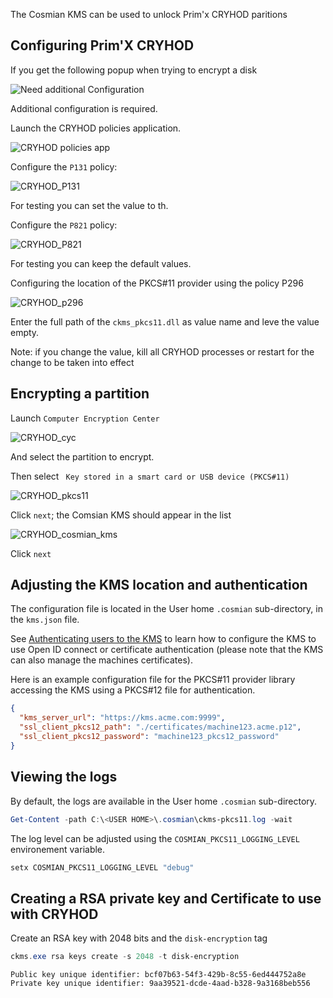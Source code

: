 The Cosmian KMS can be used to unlock Prim'x CRYHOD paritions

## Configuring Prim'X CRYHOD

If you get the following popup when trying to encrypt a disk 

![Need additional Configuration](
images/cryhod_need_additional_configuration.png)

Additional configuration is required.

Launch the CRYHOD policies application.

![CRYHOD policies app](images/cryhod_policies_app.png)

Configure the `P131` policy:

![CRYHOD_P131](images/cryhod_p131.png)

For testing you can set the value to th.

Configure the `P821` policy:

![CRYHOD_P821](images/cryhod_p821.png)

For testing you can keep the default values.

Configuring the location of the PKCS#11 provider using the policy P296

![CRYHOD_p296](images/cryhod_p296.png)

Enter the full path of the `ckms_pkcs11.dll` as value name and leve the value empty.

Note: if you change the value, kill all CRYHOD processes or restart 
for the change to be taken into effect

## Encrypting a partition

Launch `Computer Encryption Center` 

![CRYHOD_cyc](images/cruhod_encryption_center.png)

And select the partition to encrypt.

Then select ` Key stored in a smart card or USB device (PKCS#11)`

![CRYHOD_pkcs11](images/cryhod_pkcs11.png)

Click `next`; the Comsian KMS should appear in the list

![CRYHOD_cosmian_kms](images/cryhod_cosmian_kms.png)

Click `next`

## Adjusting the KMS location and authentication

The configuration file is located in the User home `.cosmian` sub-directory,
in the `kms.json` file.

See [Authenticating users to the KMS](../authentication.md#using-tls-client-certificates) to learn how to configure the
KMS to use Open ID connect or certificate authentication (please note that the KMS can
also manage the machines certificates).

Here is an example configuration file for the PKCS#11 provider library accessing the KMS using a
PKCS#12 file for authentication.

```json
{
  "kms_server_url": "https://kms.acme.com:9999",
  "ssl_client_pkcs12_path": "./certificates/machine123.acme.p12",
  "ssl_client_pkcs12_password": "machine123_pkcs12_password"
}
```

## Viewing the logs

By default, the logs are available in the User home `.cosmian` sub-directory.

```powershell
Get-Content -path C:\<USER HOME>\.cosmian\ckms-pkcs11.log -wait
```

The log level can be adjusted using the `COSMIAN_PKCS11_LOGGING_LEVEL` environement variable.

```powershell
setx COSMIAN_PKCS11_LOGGING_LEVEL "debug"
```

## Creating a RSA private key and Certificate to use with CRYHOD

Create an RSA key with 2048 bits and the `disk-encryption` tag

```powershell
ckms.exe rsa keys create -s 2048 -t disk-encryption
```





```shell
Public key unique identifier: bcf07b63-54f3-429b-8c55-6ed444752a8e
Private key unique identifier: 9aa39521-dcde-4aad-b328-9a3168beb556
```